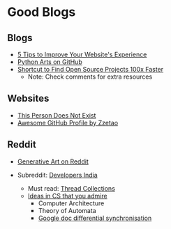 # Good Blogs

## Blogs

- [5 Tips to Improve Your Website's Experience](https://dev.to/alvaromontoro/small-details-to-improve-your-websites-experience-hio)
- [Python Arts on GitHub](https://github.com/itsMohammedThaier/pyarts)
- [Shortcut to Find Open Source Projects 100x Faster](https://dev.to/anmolbaranwal/shortcut-to-find-open-source-projects-100x-faster-3lje)
  - Note: Check comments for extra resources

## Websites
- [This Person Does Not Exist](https://this-person-does-not-exist.com/en)
- [Awesome GitHub Profile by Zzetao](https://zzetao.github.io/awesome-github-profile/)


## Reddit
- [Generative Art on Reddit](https://reddit.com/r/generative/s/ibh9uwsq75)

- Subreddit: [Developers India](https://www.reddit.com/r/developersindia/)
  - Must read: [Thread Collections](https://wiki.developersindia.in/)
  - [Ideas in CS that you admire](https://www.reddit.com/r/developersIndia/comments/1czbgfj/what_are_some_ideas_in_computer_science_that_you/)
    - Computer Architecture
    - Theory of Automata
    - [Google doc differential synchronisation](https://www.youtube.com/watch?v=S2Hp_1jqpY8)
